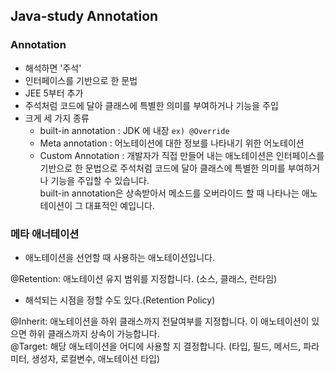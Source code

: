 ## Java-study Annotation

### Annotation
- 해석하면 '주석'
- 인터페이스를 기반으로 한 문법
- JEE 5부터 추가
- 주석처럼 코드에 달아 클래스에 특별한 의미를 부여하거나 기능을 주입
- 크게 세 가지 종류
  - built-in annotation : JDK 에 내장 ```ex) @Override```
  - Meta annotation : 어노테이션에 대한 정보를 나타내기 위한 어노테이션
  - Custom Annotation : 개발자가 직접 만들어 내는
애노테이션은 인터페이스를 기반으로 한 문법으로 주석처럼 코드에 달아 클래스에 특별한 의미를 부여하거나 기능을 주입할 수 있습니다. <br>
built-in annotation은 상속받아서 메소드를 오버라이드 할 때 나타나는  애노테이션이 그 대표적인 예입니다.

### 메타 애너테이션
- 애노테이션을 선언할 때 사용하는 애노테이션입니다.

@Retention: 애노테이션 유지 범위를 지정합니다. (소스, 클래스, 런타임)
- 해석되는 시점을 정할 수도 있다.(Retention Policy)

@Inherit: 애노테이션을 하위 클래스까지 전달여부를 지정합니다. 이 애노테이션이 있으면 하위 클래스까지 상속이 가능합니다. <br>
@Target: 해당 애노테이션을 어디에 사용할 지 결정합니다. (타입, 필드, 메서드, 파라미터, 생성자, 로컬변수, 애노테이션 타입)
